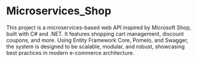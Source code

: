 # Microservices_Shop
This project is a microservices-based web API inspired by Microsoft Shop, built with C# and .NET. It features shopping cart management, discount coupons, and more. Using Entity Framework Core, Pomelo, and Swagger, the system is designed to be scalable, modular, and robust, showcasing best practices in modern e-commerce architecture.
